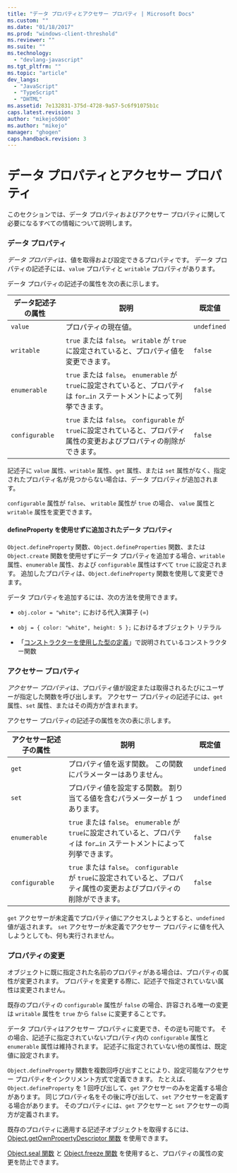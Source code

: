 ```yaml
---
title: "データ プロパティとアクセサー プロパティ | Microsoft Docs"
ms.custom: ""
ms.date: "01/18/2017"
ms.prod: "windows-client-threshold"
ms.reviewer: ""
ms.suite: ""
ms.technology: 
  - "devlang-javascript"
ms.tgt_pltfrm: ""
ms.topic: "article"
dev_langs: 
  - "JavaScript"
  - "TypeScript"
  - "DHTML"
ms.assetid: 7e132831-375d-4728-9a57-5c6f91075b1c
caps.latest.revision: 3
author: "mikejo5000"
ms.author: "mikejo"
manager: "ghogen"
caps.handback.revision: 3
---
```

# データ プロパティとアクセサー プロパティ
このセクションでは、データ プロパティおよびアクセサー プロパティに関して必要になるすべての情報について説明します。  
  
### データ プロパティ  
 *データ プロパティ*は、値を取得および設定できるプロパティです。  データ プロパティの記述子には、`value` プロパティと `writable` プロパティがあります。  
  
 データ プロパティの記述子の属性を次の表に示します。  
  
|データ記述子の属性|説明|既定値|  
|---------------|--------|---------|  
|`value`|プロパティの現在値。|`undefined`|  
|`writable`|`true` または `false`。  `writable` が `true` に設定されていると、プロパティ値を変更できます。|`false`|  
|`enumerable`|`true` または `false`。  `enumerable` が `true`に設定されていると、プロパティは `for…in` ステートメントによって列挙できます。|`false`|  
|`configurable`|`true` または `false`。  `configurable` が `true`に設定されていると、プロパティ属性の変更およびプロパティの削除ができます。|`false`|  
  
 記述子に `value` 属性、`writable` 属性、`get` 属性、または `set` 属性がなく、指定されたプロパティ名が見つからない場合は、データ プロパティが追加されます。  
  
 `configurable` 属性が `false`、 `writable` 属性が `true` の場合、 `value` 属性と `writable` 属性を変更できます。  
  
#### defineProperty を使用せずに追加されたデータ プロパティ  
 `Object.defineProperty` 関数、`Object.defineProperties` 関数、または `Object.create` 関数を使用せずにデータ プロパティを追加する場合、`writable` 属性、`enumerable` 属性、および `configurable` 属性はすべて `true` に設定されます。  追加したプロパティは、`Object.defineProperty` 関数を使用して変更できます。  
  
 データ プロパティを追加するには、次の方法を使用できます。  
  
-   `obj.color = "white";` における代入演算子 \(\=\)  
  
-   `obj = { color: "white", height: 5 };` におけるオブジェクト リテラル  
  
-   「[コンストラクターを使用した型の定義](../../javascript/advanced/using-constructors-to-define-types.md)」で説明されているコンストラクター関数  
  
### アクセサー プロパティ  
 *アクセサー プロパティ*は、プロパティ値が設定または取得されるたびにユーザーが指定した関数を呼び出します。  アクセサー プロパティの記述子には、`get` 属性、`set` 属性、またはその両方が含まれます。  
  
 アクセサー プロパティの記述子の属性を次の表に示します。  
  
|アクセサー記述子の属性|説明|既定値|  
|-----------------|--------|---------|  
|`get`|プロパティ値を返す関数。  この関数にパラメーターはありません。|`undefined`|  
|`set`|プロパティ値を設定する関数。  割り当てる値を含むパラメーターが 1 つあります。|`undefined`|  
|`enumerable`|`true` または `false`。  `enumerable` が `true`に設定されていると、プロパティは `for…in` ステートメントによって列挙できます。|`false`|  
|`configurable`|`true` または `false`。  `configurable` が `true`に設定されていると、プロパティ属性の変更およびプロパティの削除ができます。|`false`|  
  
 `get` アクセサーが未定義でプロパティ値にアクセスしようとすると、`undefined` 値が返されます。  `set` アクセサーが未定義でアクセサー プロパティに値を代入しようとしても、何も実行されません。  
  
### プロパティの変更  
 オブジェクトに既に指定された名前のプロパティがある場合は、プロパティの属性が変更されます。  プロパティを変更する際に、記述子で指定されていない属性は変更されません。  
  
 既存のプロパティの `configurable` 属性が `false` の場合、許容される唯一の変更は `writable` 属性を `true` から `false` に変更することです。  
  
 データ プロパティはアクセサー プロパティに変更でき、その逆も可能です。  その場合、記述子に指定されていないプロパティ内の `configurable` 属性と `enumerable` 属性は維持されます。  記述子に指定されていない他の属性は、既定値に設定されます。  
  
 `Object.defineProperty` 関数を複数回呼び出すことにより、設定可能なアクセサー プロパティをインクリメント方式で定義できます。  たとえば、`Object.defineProperty` を 1 回呼び出して、`get` アクセサーのみを定義する場合があります。  同じプロパティ名をその後に呼び出して、`set` アクセサーを定義する場合があります。  そのプロパティには、`get` アクセサーと `set` アクセサーの両方が定義されます。  
  
 既存のプロパティに適用する記述子オブジェクトを取得するには、[Object.getOwnPropertyDescriptor 関数](../../javascript/reference/object-getownpropertydescriptor-function-javascript.md) を使用できます。  
  
 [Object.seal 関数](../../javascript/reference/object-seal-function-javascript.md) と [Object.freeze 関数](../../javascript/reference/object-freeze-function-javascript.md) を使用すると、プロパティの属性の変更を防止できます。